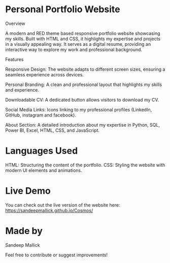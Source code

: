 # Personal Portfolio Website

Overview

A modern and RED theme based responsive portfolio website showcasing my skills. Built with HTML and CSS, it highlights my expertise and projects in a visually appealing way. It serves as a digital resume, providing an interactive way to explore my work and professional background.

Features

Responsive Design: The website adapts to different screen sizes, ensuring a seamless experience across devices.

Personal Branding: A clean and professional layout that highlights my skills and experience.

Downloadable CV: A dedicated button allows visitors to download my CV.

Social Media Links: Icons linking to my professional profiles (LinkedIn, GitHub, instagram and facebook).

About Section: A detailed introduction about my expertise in Python, SQL, Power BI, Excel, HTML, CSS, and JavaScript.

# Languages Used

HTML: Structuring the content of the portfolio.
CSS: Styling the website with modern UI elements and animations.

# Live Demo
You can check out the live version of the website here: https://sandeepmallick.github.io/Cosmos/


# Made by 
Sandeep Mallick


Feel free to contribute or suggest improvements!

